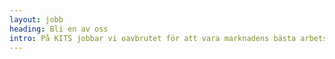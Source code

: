 ```yaml
---
layout: jobb
heading: Bli en av oss
intro: På KITS jobbar vi oavbrutet för att vara marknadens bästa arbetsgivare och söker alltid nya talanger och experter. Vem är du?
---
```

